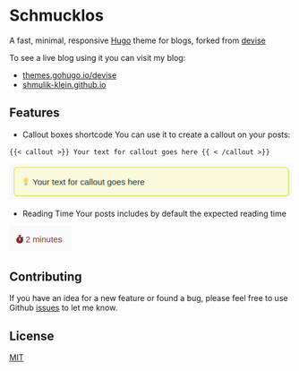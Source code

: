 # Schmucklos

A fast, minimal, responsive [Hugo](https://gohugo.io/) theme for blogs, forked from [devise](https://themes.gohugo.io/devise)

To see a live blog using it you can visit my blog: 
- [themes.gohugo.io/devise](https://themes.gohugo.io/devise)
- [shmulik-klein.github.io](https://shmulik-klein.github.io)

## Features
- Callout boxes shortcode
You can use it to create a callout on your posts:

```
{{< callout >}} Your text for callout goes here {{ < /callout >}}
```

![alt text](images/callout.png)

- Reading Time
Your posts includes by default the expected reading time

![alt text](images/reading-time.png)

## Contributing

If you have an idea for a new feature or found a bug, please feel free to use Github
[issues](https://github.com/austingebauer/devise/issues) to let me know.

## License

[MIT](LICENSE)
